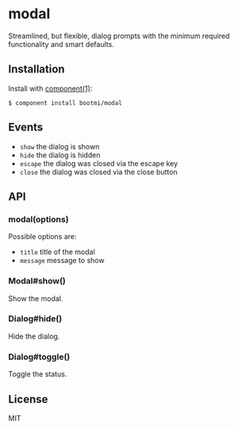 
# modal

  Streamlined, but flexible, dialog prompts with the minimum required
  functionality and smart defaults.

## Installation

  Install with [component(1)](http://component.io):

    $ component install bootmi/modal

## Events

  - `show` the dialog is shown
  - `hide` the dialog is hidden
  - `escape` the dialog was closed via the escape key
  - `close` the dialog was closed via the close button

## API

### modal(options)

  Possible options are:

  - `title` title of the modal
  - `message` message to show

### Modal#show()

  Show the modal.

### Dialog#hide()

  Hide the dialog.

### Dialog#toggle()

  Toggle the status.

## License

  MIT
